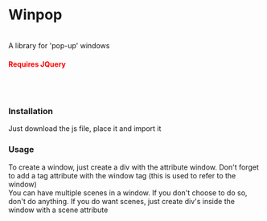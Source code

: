 <h1>Winpop</h1><br>
A library for 'pop-up' windows
<h4 style="color:red">Requires JQuery</h2>
<br><br>
<h3>Installation</h3>
Just download the js file, place it and import it
<h3>Usage</h3>
To create a window, just create a div with the attribute window. Don't forget to add a tag attribute with the window tag (this is used to refer to the window)<br>
You can have multiple scenes in a window. If you don't choose to do so, don't do anything. If you do want scenes, just create div's inside the window with a scene attribute
